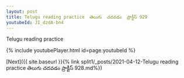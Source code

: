 ```yaml
---
layout: post
title: Telugu reading practice  తెలుగు  చదవడం  ప్రాక్టీస్ 929
youtubeId: JI_dzdA-bn4
---
```

 
 
Telugu reading practice
 
 
 
 
 


{% include youtubePlayer.html id=page.youtubeId %}
 
[Next]({{ site.baseurl }}{% link  split1/_posts/2021-04-12-Telugu reading practice  తెలుగు  చదవడం  ప్రాక్టీస్ 928.md%})
 
